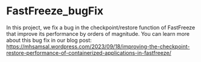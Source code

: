 # FastFreeze_bugFix
In this project, we fix a bug in the checkpoint/restore function of FastFreeze that improve its performance by orders of magnitude. You can learn more about this bug fix in our blog post: https://mhsamsal.wordpress.com/2023/09/18/improving-the-checkpoint-restore-performance-of-containerized-applications-in-fastfreeze/
